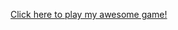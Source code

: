 <a href="https://github.com/League-level2-student/league-level2-game-Alvontay/raw/master/League%20game.jar">Click here to play my awesome game!</a>
